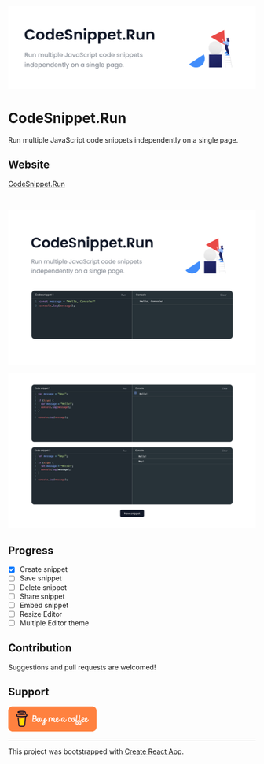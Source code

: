 <p align="center">
  <a href="">
    <img src="./assets/thumbnail.jpg" alt="CodeSnippet.Run" width="600" />
  </a>
</p>

# CodeSnippet.Run

Run multiple JavaScript code snippets independently on a single page.

## Website

[CodeSnippet.Run](https://www.codesnippet.run/)

<br />

<div align="center">

<img src="./assets/preview-1.jpg" width="800" /><br/>

<img src="./assets/preview-2.jpg" width="800" /><br/>

</div>

## Progress

- [x] Create snippet
- [ ] Save snippet
- [ ] Delete snippet
- [ ] Share snippet
- [ ] Embed snippet
- [ ] Resize Editor
- [ ] Multiple Editor theme

## Contribution

Suggestions and pull requests are welcomed!

## Support

<a href="https://www.buymeacoffee.com/dutiyesh" target="_blank">
  <img src="./assets/bmc-button.png" alt="Support by Buying Me A Coffee" width="180" />
</a>

---

This project was bootstrapped with [Create React App](https://github.com/facebook/create-react-app).

